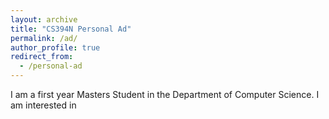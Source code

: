 ```yaml
---
layout: archive
title: "CS394N Personal Ad"
permalink: /ad/
author_profile: true
redirect_from:
  - /personal-ad
---
```


I am a first year Masters Student in the Department of Computer Science. I am interested in
